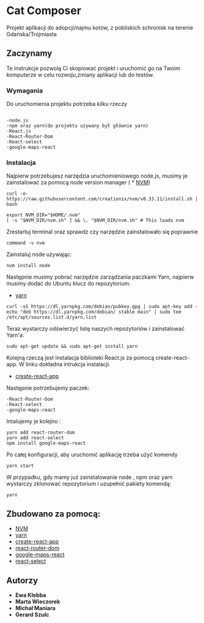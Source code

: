 # Cat Composer

Projekt aplikacji do adopcji/najmu kotów, z pobliskich schronisk na terenie Gdańska/Trójmiasta

## Zaczynamy

Te instrukcje pozwolą Ci skopiować projekt i uruchomić go na Twoim komputerze w celu rozwoju,zmiany aplikacji lub do testów.

### Wymagania


Do uruchomienia projektu potrzeba kilku rzeczy

```

-node.js
-npm oraz yarn(do projektu używany był głównie yarn)
-React.js
-React-Router-Dom
-React-select
-google-maps-react

```

### Instalacja

Najpierw potrzebujesz narzędzia uruchomieniowego node.js, musimy je zainstalować za pomocą node version manager ( * [NVM](https://github.com/creationix/nvm))

```
curl -o- https://raw.githubusercontent.com/creationix/nvm/v0.33.11/install.sh | bash

export NVM_DIR="$HOME/.nvm"
[ -s "$NVM_DIR/nvm.sh" ] && \. "$NVM_DIR/nvm.sh" # This loads nvm

```

Zrestartuj terminal oraz sprawdz czy narzędzie zainstalowało się poprawnie
```
command -v nvm

```
Zainstaluj node używając:
```
nvm install node

```

Następnie musimy pobrać narzędzie zarządzania paczkami Yarn, najpierw musimy dodać do Ubuntu klucz do repozytorium.
* [yarn](https://yarnpkg.com/lang/en/docs/install/#debian-stable)

```
curl -sS https://dl.yarnpkg.com/debian/pubkey.gpg | sudo apt-key add -
echo "deb https://dl.yarnpkg.com/debian/ stable main" | sudo tee /etc/apt/sources.list.d/yarn.list

```

Teraz wystarczy odświerzyć listę naszych repozytoriów i zainstalować Yarn'a: 
```
sudo apt-get update && sudo apt-get install yarn

```
Kolejną rzeczą jest instalacja biblioteki React.js za pomocą create-react-app. W linku dokładna intrukcja instalacji.
* [create-react-app](setup.md)


Następnie potrzebujemy paczek:

```
-React-Router-Dom
-React-select
-google-maps-react
```
Intalujemy je kolejno :

```
yarn add react-router-dom
yarn add react-select
npm install google-maps-react

```

Po całej konfiguracji, aby uruchomić aplikację trzeba użyć komendy 
```
yarn start
```

W przypadku, gdy mamy już zainstalowanie node , npm oraz yarn wystarczy zklonować repozytorium i uzupełnić pakiety komendą:

```
yarn
```


## Zbudowano za pomocą:

* [NVM](https://github.com/creationix/nvm)
* [yarn](https://yarnpkg.com/lang/en/docs/install/#debian-stable)
* [create-react-app](setup.md)
* [react-router-dom](https://www.npmjs.com/package/react-router-dom)
* [google-maps-react](https://github.com/fullstackreact/google-maps-react) 
* [react-select](https://github.com/JedWatson/react-select)

## Autorzy

* **Ewa Klebba**
* **Marta Wieczorek**
* **Michał Maniara**
* **Gerard Szulc**



